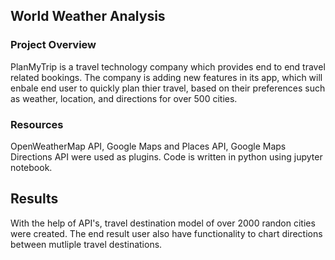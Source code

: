 ## World Weather Analysis

### Project Overview
PlanMyTrip is a travel technology company which provides end to end travel related bookings. The company is adding new features in its app, which will enbale end user to quickly plan thier travel, based on their preferences such as weather, location, and directions for over 500 cities. 

### Resources
OpenWeatherMap API, Google Maps and Places API, Google Maps Directions API were used as plugins. Code is written in python using jupyter notebook.

## Results
With the help of API's, travel destination model of over 2000 randon cities were created. The end result user also have functionality to chart directions between mutliple travel destinations.
